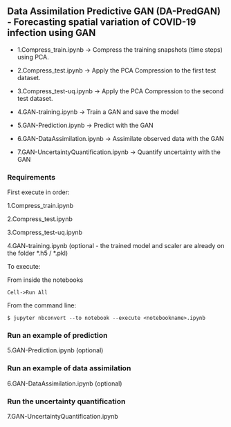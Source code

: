 ## Data Assimilation Predictive GAN (DA-PredGAN) - Forecasting spatial variation of COVID-19 infection using GAN

- 1.Compress_train.ipynb -> Compress the training snapshots (time steps) using PCA. 

- 2.Compress_test.ipynb -> Apply the PCA Compression to the first test dataset. 

- 3.Compress_test-uq.ipynb -> Apply the PCA Compression to the second test dataset. 

- 4.GAN-training.ipynb -> Train a GAN and save the model

- 5.GAN-Prediction.ipynb -> Predict with the GAN 

- 6.GAN-DataAssimilation.ipynb -> Assimilate observed data with the GAN 

- 7.GAN-UncertaintyQuantification.ipynb -> Quantify uncertainty with the GAN 

### Requirements

First execute in order:
 
1.Compress_train.ipynb 

2.Compress_test.ipynb

3.Compress_test-uq.ipynb

4.GAN-training.ipynb (optional - the trained model and scaler are already on the folder *.h5 / *.pkl)

To execute: 

From inside the notebooks 
```
Cell->Run All 
```

From the command line:
```
$ jupyter nbconvert --to notebook --execute <notebookname>.ipynb
```

### Run an example of prediction 

5.GAN-Prediction.ipynb (optional)

### Run an example of data assimilation 

6.GAN-DataAssimilation.ipynb (optional)

### Run the uncertainty quantification 

7.GAN-UncertaintyQuantification.ipynb


